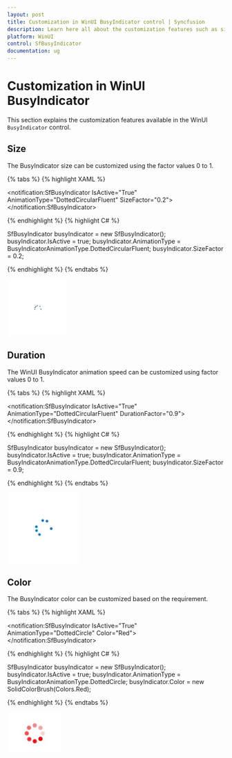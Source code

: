 ```yaml
---
layout: post
title: Customization in WinUI BusyIndicator control | Syncfusion
description: Learn here all about the customization features such as size factor, duration factor, and color in Syncfusion WinUI BusyIndicator (SfBusyIndicator) control.
platform: WinUI
control: SfBusyIndicator
documentation: ug
---
```


# Customization in WinUI BusyIndicator

This section explains the customization features available in the WinUI `BusyIndicator` control.

## Size

The BusyIndicator size can be customized using the factor values 0 to 1.

{% tabs %}
{% highlight XAML %}

<notification:SfBusyIndicator IsActive="True"
    AnimationType="DottedCircularFluent"
    SizeFactor="0.2">
</notification:SfBusyIndicator>

{% endhighlight %}
{% highlight C# %}

SfBusyIndicator busyIndicator = new SfBusyIndicator();
busyIndicator.IsActive = true;
busyIndicator.AnimationType = BusyIndicatorAnimationType.DottedCircularFluent;
busyIndicator.SizeFactor = 0.2;

{% endhighlight %}
{% endtabs %}

![WinUI BusyIndicator control with SizeFactor](BusyIndicator_videos/winui_busyindicator_size.gif)

## Duration

The WinUI BusyIndicator animation speed can be customized using factor values 0 to 1.

{% tabs %}
{% highlight XAML %}

<notification:SfBusyIndicator IsActive="True"
    AnimationType="DottedCircularFluent"
    DurationFactor="0.9">
</notification:SfBusyIndicator>

{% endhighlight %}
{% highlight C# %}

SfBusyIndicator busyIndicator = new SfBusyIndicator();
busyIndicator.IsActive = true;
busyIndicator.AnimationType = BusyIndicatorAnimationType.DottedCircularFluent;
busyIndicator.SizeFactor = 0.9;

{% endhighlight %}
{% endtabs %}

![WinUI BusyIndicator control with DurationFactor](BusyIndicator_videos/winui_busyindicator_duration.gif)

## Color

The BusyIndicator color can be customized based on the requirement.

{% tabs %}
{% highlight XAML %}

<notification:SfBusyIndicator IsActive="True"
    AnimationType="DottedCircle"
    Color="Red">
</notification:SfBusyIndicator>

{% endhighlight %}
{% highlight C# %}

SfBusyIndicator busyIndicator = new SfBusyIndicator();
busyIndicator.IsActive = true;
busyIndicator.AnimationType = BusyIndicatorAnimationType.DottedCircle;
busyIndicator.Color = new SolidColorBrush(Colors.Red);

{% endhighlight %}
{% endtabs %}

![WinUI BusyIndicator control with Color](BusyIndicator_videos/winui_busyindicator_color.jpg)